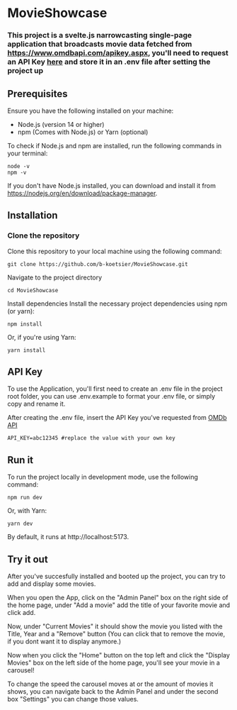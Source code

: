# MovieShowcase

### This project is a svelte.js narrowcasting single-page application that broadcasts movie data fetched from https://www.omdbapi.com/apikey.aspx, you'll need to request an API Key [here](https://www.omdbapi.com/apikey.aspx) and store it in an .env file after setting the project up

## Prerequisites
Ensure you have the following installed on your machine:

* Node.js (version 14 or higher)
* npm (Comes with Node.js) or Yarn (optional)

To check if Node.js and npm are installed, run the following commands in your terminal:

```console
node -v
npm -v
```
If you don't have Node.js installed, you can download and install it from https://nodejs.org/en/download/package-manager.

## Installation
### Clone the repository
Clone this repository to your local machine using the following command:
```console
git clone https://github.com/b-koetsier/MovieShowcase.git
```
Navigate to the project directory

```console
cd MovieShowcase
```
Install dependencies
Install the necessary project dependencies using npm (or yarn):

```console
npm install
```
Or, if you're using Yarn:

```console
yarn install
```

## API Key

To use the Application, you'll first need to create an .env file in the project root folder, you can use .env.example to format your .env file, or simply copy and rename it.

After creating the .env file, insert the API Key you've requested from [OMDb API](https://www.omdbapi.com/apikey.aspx)
```env
API_KEY=abc12345 #replace the value with your own key
```

## Run it
To run the project locally in development mode, use the following command:

```console
npm run dev
```
Or, with Yarn:

```console
yarn dev
```
By default, it runs at http://localhost:5173.

## Try it out
After you've succesfully installed and booted up the project, you can try to add and display some movies.

When you open the App, click on the "Admin Panel" box on the right side of the home page, under "Add a movie" add the title of your favorite movie and click add.

Now, under "Current Movies" it should show the movie you listed with the Title, Year and a "Remove" button (You can click that to remove the movie, if you dont want it to display anymore.)

Now when you click the "Home" button on the top left and click the "Display Movies" box on the left side of the home page, you'll see your movie in a carousel!

To change the speed the carousel moves at or the amount of movies it shows, you can navigate back to the Admin Panel and under the second box "Settings" you can change those values.
